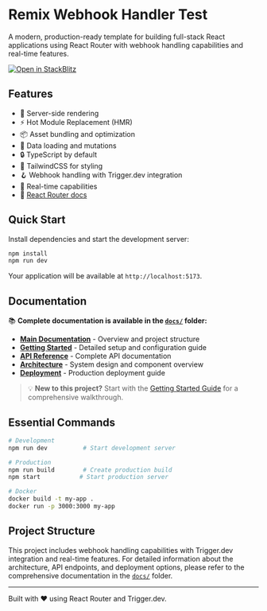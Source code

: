 # Remix Webhook Handler Test

A modern, production-ready template for building full-stack React applications using React Router with webhook handling capabilities and real-time features.

[![Open in StackBlitz](https://developer.stackblitz.com/img/open_in_stackblitz.svg)](https://stackblitz.com/github/remix-run/react-router-templates/tree/main/default)

## Features

- 🚀 Server-side rendering
- ⚡️ Hot Module Replacement (HMR)
- 📦 Asset bundling and optimization
- 🔄 Data loading and mutations
- 🔒 TypeScript by default
- 🎉 TailwindCSS for styling
- 🪝 Webhook handling with Trigger.dev integration
- 📡 Real-time capabilities
- 📖 [React Router docs](https://reactrouter.com/)

## Quick Start

Install dependencies and start the development server:

```bash
npm install
npm run dev
```

Your application will be available at `http://localhost:5173`.

## Documentation

📚 **Complete documentation is available in the [`docs/`](./docs/) folder:**

- **[Main Documentation](./docs/README.md)** - Overview and project structure
- **[Getting Started](./docs/getting-started.md)** - Detailed setup and configuration guide
- **[API Reference](./docs/api-reference.md)** - Complete API documentation
- **[Architecture](./docs/architecture.md)** - System design and component overview
- **[Deployment](./docs/deployment.md)** - Production deployment guide

> 💡 **New to this project?** Start with the [Getting Started Guide](./docs/getting-started.md) for a comprehensive walkthrough.

## Essential Commands

```bash
# Development
npm run dev          # Start development server

# Production
npm run build        # Create production build
npm start           # Start production server

# Docker
docker build -t my-app .
docker run -p 3000:3000 my-app
```

## Project Structure

This project includes webhook handling capabilities with Trigger.dev integration and real-time features. For detailed information about the architecture, API endpoints, and deployment options, please refer to the comprehensive documentation in the [`docs/`](./docs/) folder.

---

Built with ❤️ using React Router and Trigger.dev.
